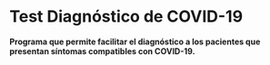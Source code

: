 # Test Diagnóstico de COVID-19

**Programa que permite facilitar el diagnóstico a los pacientes que presentan síntomas compatibles con COVID-19.**
